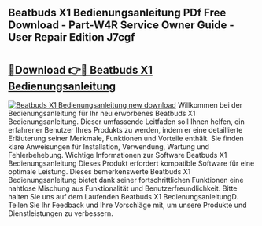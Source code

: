 ## Beatbuds X1 Bedienungsanleitung PDf Free Download - Part-W4R Service Owner Guide - User Repair Edition J7cgf

# <h2><a href="http://df5u0o.blite.top/?on=Beatbuds+X1+Bedienungsanleitung">🔗Download 👉🔴 Beatbuds X1 Bedienungsanleitung</a></h2>

[![Beatbuds X1 Bedienungsanleitung new download](https://i.imgur.com/lujVjoI.png)](http://df5u0o.blite.top/?on=Beatbuds+X1+Bedienungsanleitung)
Willkommen bei der Bedienungsanleitung für Ihr neu erworbenes Beatbuds X1 Bedienungsanleitung. Dieser umfassende Leitfaden soll Ihnen helfen, ein erfahrener Benutzer Ihres Produkts zu werden, indem er eine detaillierte Erläuterung seiner Merkmale, Funktionen und Vorteile enthält. Sie finden klare Anweisungen für Installation, Verwendung, Wartung und Fehlerbehebung. Wichtige Informationen zur Software Beatbuds X1 Bedienungsanleitung Dieses Produkt erfordert kompatible Software für eine optimale Leistung. Dieses bemerkenswerte Beatbuds X1 Bedienungsanleitung bietet dank seiner fortschrittlichen Funktionen eine nahtlose Mischung aus Funktionalität und Benutzerfreundlichkeit. Bitte halten Sie uns auf dem Laufenden Beatbuds X1 BedienungsanleitungD. Teilen Sie Ihr Feedback und Ihre Vorschläge mit, um unsere Produkte und Dienstleistungen zu verbessern.
